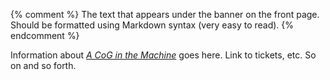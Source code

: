 {% comment %}
The text that appears under the banner on the front page.
Should be formatted using Markdown syntax (very easy to read).
{% endcomment %}

Information about [*A CoG in the Machine*][acog] goes here. Link to tickets, etc. So on and so forth.

[acog]: /events/acog/